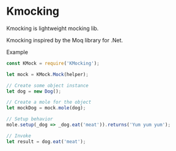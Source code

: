 # Kmocking
Kmocking is lightweight mocking lib.

Kmocking inspired by the Moq library for .Net.

Example
  ```js
  const KMock = require('KMocking');
 
  let mock = KMock.Mock(helper);

  // Create some object instance
  let dog = new Dog();

  // Create a mole for the object
  let mockDog = mock.mole(dog);

  // Setup behavior
  mole.setup(_dog => _dog.eat('meat')).returns('Yum yum yum');

  // Invoke
  let result = dog.eat('meat');
  ```
